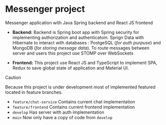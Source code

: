 # Messenger project
Messenger application with Java Spring backend and React JS frontend

*  **Backend:**
Backend is Spring boot app with Spring security for implementing authorization and authenticatoin.
Sprign Data with Hibernate to interact with databases : PostgeSQL (*for auth purpuse*) and MongoDB (*for storing message data*).
To route messages between server and users this project use STOMP over WebSockets

* **Frontend:**
This project use React JS and TypeScript to implement SPA, Redux to save global state of application and Material UI.

> [!Caution]
> Because this project is under development most of implemented featured located in feature branches.
> * `feature/chat-service` Contains current chat implementation
> * `feature/frontend` Contains current frontend implementation
> * `develop` Has server with auth implementation
> *  `main` Now only have a copy of code from `develop`
